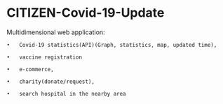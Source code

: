 # CITIZEN-Covid-19-Update
Multidimensional web application: 

    •	Covid-19 statistics(API)(Graph, statistics, map, updated time), 
    
    •	vaccine registration
    
    •	e-commerce, 
    
    •	charity(donate/request), 
    
    •	search hospital in the nearby area

